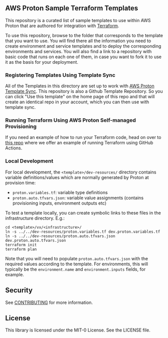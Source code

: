 ## AWS Proton Sample Terraform Templates

This repository is a curated list of sample templates to use within AWS Proton that are authored for integration with [Terraform](https://www.terraform.io/).

To use this repository, browse to the folder that corresponds to the template that you want to use. You will find there all the information you need to create environment and service templates and to deploy the corresponding environments and services. You will also find a link to a repository with basic code that runs on each one of them, in case you want to fork it to use it as the basis for your deployment.

### Registering Templates Using Template Sync
All of the Templates in this directory are set up to work with [AWS Proton Template Sync](https://docs.aws.amazon.com/proton/latest/adminguide/create-template-sync.html). This repository is also a Github Template Repository. So you can click "Use this template" on the home page of this repo and that will create an identical repo in your account, which you can then use with template sync.

### Running Terraform Using AWS Proton Self-managed Provisioning
If you need an example of how to run your Terraform code, head on over to [this repo](https://github.com/aws-samples/aws-proton-terraform-github-actions-sample) where we offer an example of running Terraform using GitHub Actions.

### Local Development

For local development, the `<template>/dev-resources/` directory contains variable definitions/values which are normally generated
by Proton at provision time:

- `proton.variables.tf`: variable type definitions
- `proton.auto.tfvars.json`: variable value assignments (contains provisioning inputs, environment outputs etc)

To test a template locally, you can create symbolic links to these files in the infrastructure directory. E.g.:

```
cd <template>/vx/<infrastructure>/
ln -s ../../dev-resources/proton.variables.tf dev.proton.variables.tf
ln -s ../../dev-resources/proton.auto.tfvars.json dev.proton.auto.tfvars.json
terraform init
terraform plan
```

Note that you will need to populate `proton.auto.tfvars.json` with the required values according to the template. For
environments, this will typically be the `environment.name` and `environment.inputs` fields, for example.

## Security

See [CONTRIBUTING](CONTRIBUTING.md#security-issue-notifications) for more information.

## License

This library is licensed under the MIT-0 License. See the LICENSE file.

